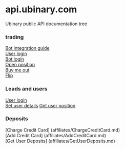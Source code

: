 api.ubinary.com
==========

Ubinary public API documentation tree

### trading

[Bot integration guide](trading/readme.md)  
[User login](trading/user-login.md)  
[Bot login](trading/bot-login.md)  
[Open position](trading/open-position.md)  
[Buy me out](trading/buy-me-out.md)  
[Flip](trading/flip.md)  

### Leads and users
[User login](trading/user-login.md)  
[Set user details](leads-and-users/SetUserDetails.md)
[Get user position](leads-and-users/GetUserPostion.md)

### Deposits
[Charge Credit Card] (affiliates/ChargeCreditCard.md)  
[Add Credit Card] (affiliates/AddCreditCard.md)  
[Get User Deposits] (affiliates/GetUserDeposits.md)  


